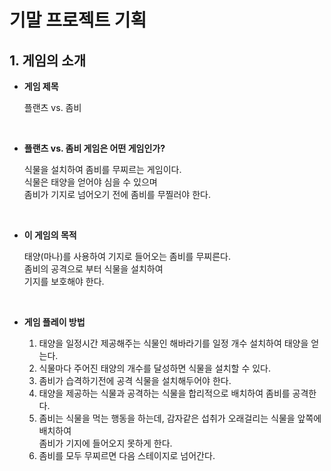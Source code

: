 # 기말 프로젝트 기획

## 1. 게임의 소개

* **게임 제목**

  플랜츠 vs. 좀비          
<br>  
  
* **플랜츠 vs. 좀비 게임은 어떤 게임인가?**  

  식물을 설치하여 좀비를 무찌르는 게임이다.  
  식물은 태양을 얻어야 심을 수 있으며  
  좀비가 기지로 넘어오기 전에 좀비를 무찔러야 한다.  

<br>

* **이 게임의 목적**  

  태양(마나)를 사용하여 기지로 들어오는 좀비를 무찌른다.  
  좀비의 공격으로 부터 식물을 설치하여  
  기지를 보호해야 한다.  


  <br>

* **게임 플레이 방법**  

  1. 태양을 일정시간 제공해주는 식물인 해바라기를 일정 개수 설치하여 태양을 얻는다.
  2. 식물마다 주어진 태양의 개수를 달성하면 식물을 설치할 수 있다.
  3. 좀비가 습격하기전에 공격 식물을 설치해두어야 한다.
  4. 태양을 제공하는 식물과 공격하는 식물을 합리적으로 배치하여 좀비를 공격한다.
  5. 좀비는 식물을 먹는 행동을 하는데, 감자같은 섭취가 오래걸리는 식물을 앞쪽에 배치하여  
     좀비가 기지에 들어오지 못하게 한다.
  6. 좀비를 모두 무찌르면 다음 스테이지로 넘어간다.
